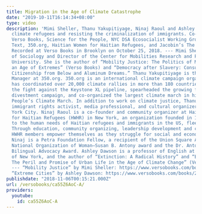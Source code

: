 ```yaml
---
title: Migration in the Age of Climate Catastrophe
date: "2019-10-11T16:14:34+08:00"
type: video
description: 'Mimi Sheller, Thanu Yakupitiyage, Ninaj Raoul and Ashley Dawson discuss
  climate refugees and resisting the criminalization of immigrants. Co-sponsored by
  Verso Books, Science for the People, NYC DSA Ecosocialist Working Group, Social
  Text, 350.org, Haitian Women for Haitian Refugees, and Jacobin’s The Dig podcast.
  Recorded at Verso Books in Brooklyn on October 25, 2018. --- Mimi Sheller is Professor
  of Sociology and Director of the Center for Mobilities Research and Policy at Drexel
  University. She is the author of “Mobility Justice: The Politics of Movement in
  an Age of Extremes” (Verso Books) and “Democracy after Slavery: Consuming the Caribbean,
  Citizenship from Below and Aluminum Dreams.” Thanu Yakupitiyage is the US Communications
  Manager at 350.org. 350.org is an international climate campaign organization that
  has coordinated over 20,000 climate rallies in more than 180 countries, helped lead
  the fight against the Keystone XL pipeline, spearheaded the growing fossil fuel
  divestment campaign, and co-organized the largest climate march in history, the
  People’s Climate March. In addition to work on climate justice, Thanu is a long-time
  immigrant rights activist, media professional, and cultural organizer based in New
  York City. Ninaj Raoul is a co-founder and community organizer at Haitian Women
  for Haitian Refugees (HWHR) in New York, an organization founded in 1992 to respond
  to the human needs of Haitian refugees and immigrants in the US, fleeing persecution.
  Through education, community organizing, leadership development and collective action,
  HWHR members empower themselves as they struggle for social and economic justice.
  Ninaj is a Petra Foundation Fellow, a recipient of the Union Square Awards, the
  National Organization of Woman–Susan B. Antony award and the Dr. Antonia Pantoja
  Bilingual Advocacy Award. Ashley Dawson is a professor of English at the City University
  of New York, and the author of “Extinction: A Radical History” and “Extreme Cities:
  The Peril and Promise of Urban Life in the Age of Climate Change” (Verso Books).
  --- “Mobility Justice” by Mimi Sheller: https://www.versobooks.com/books/2901-mobility-justice
  “Extreme Cities” by Ashley Dawson: https://www.versobooks.com/books/2558-extreme-cities'
publishdate: "2018-11-06T00:15:21.000Z"
url: /versobooks/ca55Z6AoC-A/
providers:
  youtube:
    id: ca55Z6AoC-A
---
```

